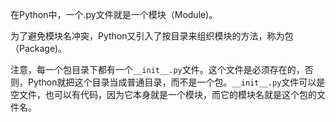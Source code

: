 在Python中，一个.py文件就是一个模块（Module)。

为了避免模块名冲突，Python又引入了按目录来组织模块的方法，称为包（Package)。

注意，每一个包目录下都有一个`__init__.py`文件。这个文件是必须存在的，否则，Python就把这个目录当成普通目录，而不是一个包。`__init__.py`文件可以是空文件，也可以有代码，因为它本身就是一个模块，而它的模块名就是这个包的文件名。

